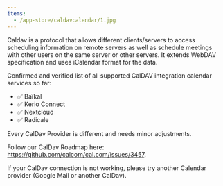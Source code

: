 ```yaml
---
items:
  - /app-store/caldavcalendar/1.jpg
---
```


Caldav is a protocol that allows different clients/servers to access scheduling information on remote servers as well as schedule meetings with other users on the same server or other servers. It extends WebDAV specification and uses iCalendar format for the data.

Confirmed and verified list of all supported CalDAV integration calendar services so far:

- ✅ Baïkal
- ✅ Kerio Connect
- ✅ Nextcloud
- ✅ Radicale

Every CalDav Provider is different and needs minor adjustments.

Follow our CalDav Roadmap here: <a class="text-blue-500" target="_blank" href="https://github.com/calcom/cal.com/issues/3457">https://github.com/calcom/cal.com/issues/3457</a>.

If your CalDav connection is not working, please try another Calendar provider (Google Mail or another CalDav).
